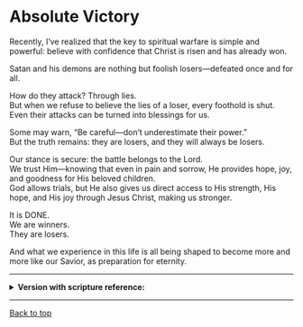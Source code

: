 # Absolute Victory

Recently, I’ve realized that the key to spiritual warfare is simple and powerful: believe with confidence that Christ is risen and has already won.

Satan and his demons are nothing but foolish losers—defeated once and for all.

How do they attack? Through lies.<br>
But when we refuse to believe the lies of a loser, every foothold is shut.<br>
Even their attacks can be turned into blessings for us.

Some may warn, “Be careful—don’t underestimate their power.”<br>
But the truth remains: they are losers, and they will always be losers.

Our stance is secure: the battle belongs to the Lord.<br>
We trust Him—knowing that even in pain and sorrow, He provides hope, joy, and goodness for His beloved children.<br>
God allows trials, but He also gives us direct access to His strength, His hope, and His joy through Jesus Christ, making us stronger.

It is DONE.<br>
We are winners.<br>
They are losers.

And what we experience in this life is all being shaped to become more and more like our Savior, as preparation for eternity.

-----

<details>
<summary><b>Version with scripture reference:</b></summary>

Recently, I’ve realized that the key to spiritual warfare is simple and powerful: believe with confidence that Christ is risen and has already won.(Matthew 28:6, Colossians 2:15)

Satan and his demons are nothing but foolish losers—defeated once and for all. (Revelation 20:10)

How do they attack? Through lies.(John 8:44)<br>
But when we refuse to believe the lies of a loser, every foothold is shut. (Ephesians 6:10-12)<br>
Even their attacks can be turned into blessings for us. (Romans 8:28)

Some may warn, “Be careful—don’t underestimate their power.”<br>
But the truth remains: they are losers, and they will always be losers. (1 John 3:8)

Our stance is secure: the battle belongs to the Lord. (2 Chronicles 20:15)<br>
We trust Him—knowing that even in pain and sorrow, He provides hope, joy, and goodness for His beloved children. (James 1:2-4, Isaiah 41:10)<br>
God allows trials, but He also gives us direct access to His strength, His hope, and His joy through Jesus Christ, making us stronger. – (Philippians 4:13, Romans 5:3-5)

It is DONE. (John 19:30)<br>
We are winners. (Romans 8:37)<br>
They are losers. (1 John 3:8)

And what we experience in this life is all being shaped to become more and more like our Savior, as preparation for eternity. (2 Corinthians 3:18)

</details>

---

[Back to top](#)
